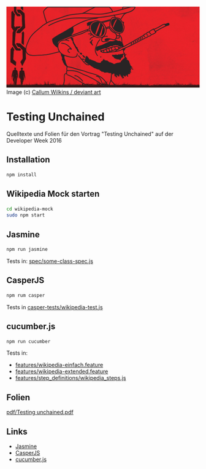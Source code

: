 ![Testing unchained](unchained.png)
Image (c) [Callum Wilkins / deviant art](http://callumwilkins.deviantart.com/art/Django-Unchained-Wallpaper-391966509)

# Testing Unchained
Quelltexte und Folien für den Vortrag "Testing Unchained" auf der Developer Week 2016

## Installation
```bash
npm install
```

## Wikipedia Mock starten
```bash
cd wikipedia-mock
sudo npm start
```

## Jasmine
```bash
npm run jasmine
```

Tests in: [spec/some-class-spec.js](spec/some-class-spec.js)

## CasperJS
```bash
npm rum casper
```

Tests in [casper-tests/wikipedia-test.js](casper-tests/wikipedia-test.js)

## cucumber.js
```bash
npm run cucumber
```

Tests in:
- [features/wikipedia-einfach.feature](features/wikipedia-einfach.feature)
- [features/wikipedia-extended.feature](features/wikipedia-extended.feature)
- [features/step_definitions/wikipedia_steps.js](features/step_definitions/wikipedia_steps.js)

## Folien
[pdf/Testing unchained.pdf](pdf/Testing_unchained.pdf)

## Links
- [Jasmine](http://jasmine.github.io/)
- [CasperJS](http://casperjs.org/)
- [cucumber.js](https://github.com/cucumber/cucumber-js)